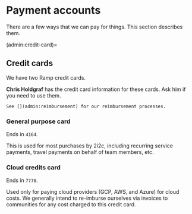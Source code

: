 # Payment accounts

There are a few ways that we can pay for things.
This section describes them.

(admin:credit-card)=
## Credit cards

We have two Ramp credit cards.

**Chris Holdgraf** has the credit card information for these cards.
Ask him if you need to use them.

```{seealso}
See [](admin:reimbursement) for our reimbursement processes.
```

### General purpose card

Ends in `4164`.

This is used for most purchases by 2i2c, including recurring service payments, travel payments on behalf of team members, etc.

### Cloud credits card

Ends in `7770`.

Used only for paying cloud providers (GCP, AWS, and Azure) for cloud costs.
We generally intend to re-imburse ourselves via invoices to communities for any cost charged to this credit card.
